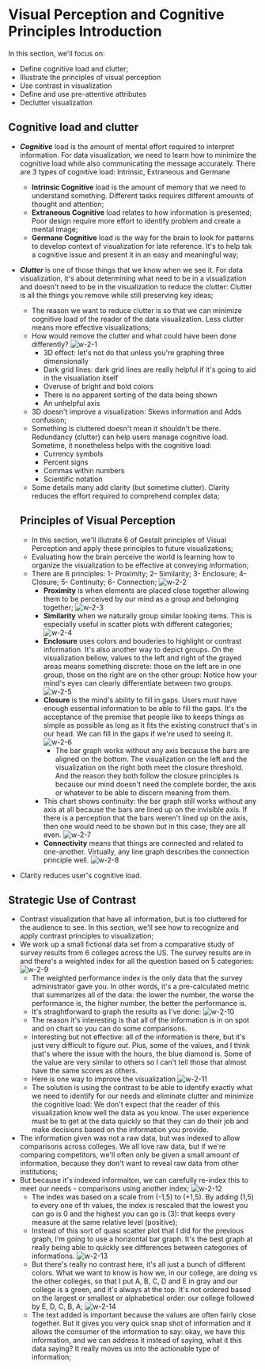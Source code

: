 # Visual Perception and Cognitive Principles Introduction

In this section, we'll focus on: 
- Define cognitive load and clutter;
- Illustrate the principles of visual perception
- Use contrast in visualization 
- Define and use pre-attentive attributes 
- Declutter visualization

## Cognitive load and clutter
- ***Cognitive*** load is the amount of mental effort required to interpret information. For data visualization, we need to learn how to minimize the cognitive load while also communicating the message accurately. There are 3 types of cognitive load: Intrinsic, Extraneous and Germane
  - **Intrinsic Cognitive** load is the amount of memory that we need to understand something. Different tasks requires different amounts of thought and attention;
  - **Extraneous Cognitive** load relates to how information is presented; Poor design require more effort to identify problem and create a mental image;
  - **Germane Cognitive** load is the way for the brain to look for patterns to develop context of visualization for late reference. It's to help tak a cognitive issue and present it in an easy and meaningful way;
- ***Clutter*** is one of those things that we know when we see it. For data visualization, it's about determining what need to be in a visualization and doesn't need to be in the visualization to reduce the clutter: Clutter is all the things you remove while still preserving key ideas; 
  - The reason we want to reduce clutter is so that we can minimize cognitive load of the reader of the data visualization. Less clutter means more effective visualizations; 
  - How would remove the clutter and what could have been done differently? 
  ![w-2-1](./w-2-1.png "w-2-1")
    - 3D effect: let's not do that unless you're graphing three dimensionally
    - Dark grid lines: dark grid lines are really helpful if it's going to aid in the visualiation itself
    - Overuse of bright and bold colors 
    - There is no apparent sorting of the data being shown 
    - An unhelpful axis
  - 3D doesn't improve a visualization: Skews information and Adds confusion; 
  - Something is cluttered doesn't mean it shouldn't be there. Redundancy (clutter) can help users manage cognitive load. Sometime, it nonetheless helps with the cognitive load: 
    - Currency symbols
    - Percent signs 
    - Commas within numbers 
    - Scientific notation
  - Some details many add clarity (but sometime clutter). Clarity reduces the effort required to comprehend complex data; 

  ## Principles of Visual Perception
  - In this section, we'll illutrate 6 of Gestalt principles of Visual Perception and apply these principles to future visualizations; 
  - Evaluating how the brain perceive the world is learning how to organize the visualization to be effective at conveying information; 
  - There are 6 principles: 1- Proximity; 2- Similarity; 3- Enclosure; 4- Closure; 5- Continuity; 6- Connection; 
    ![w-2-2](./w-2-2.jpg "w-2-2")
    - **Proximity** is when elements are placed close together allowing them to be perceived by our mind as a group and belonging together; 
    ![w-2-3](./w-2-3.jpg "w-2-3")
    - **Similarity** when we naturally group similar looking items. This is especially useful in scatter plots with different categories; 
    ![w-2-4](./w-2-4.jpg "w-2-4")
    - **Enclosure** uses colors and bouderies to highlight or contrast information. It's also another way to depict groups. On the visualization bellow, values to the left and right of the grayed areas means something discrete: those on the left are in one group, those on the right are on the other group: Notice how your mind's eyes can clearly differentiate between two groups. 
    ![w-2-5](./w-2-5.jpg "w-2-5")
    - **Closure** is the mind's ability to fill in gaps. Users must have enough essential information to be able to fill the gaps. It's the acceptance of the premise that people like to keeps things as simple as possible as long as it fits the existing construct that's in our head. We can fill in the gaps if we're used to seeing it. 
    ![w-2-6](./w-2-6.jpg "w-2-6")
       - The bar graph works without any axis because the bars are aligned on the bottom. The visualization on the left and the visualization on the right both meet the closure threshold. And the reason they both follow the closure principles is because our mind doesn't need the complete border, the axis or whatever to be able to discern meaning from them. 
    - This chart shows continuity: the bar graph still works without any axis at all because the bars are lined up on the invisible axis. If there is a perception that the bars weren't lined up on the axis, then one would need to be shown but in this case, they are all even. 
    ![w-2-7](./w-2-7.jpg "w-2-7")
    - **Connectivity** means that things are connected and related to one-another. Virtually, any line graph describes the connection principle well. 
    ![w-2-8](./w-2-8.jpg "w-2-8")
- Clarity reduces user's cognitive load. 

## Strategic Use of Contrast
- Contrast visualization that have all information, but is too cluttered for the audience to see. In this section, we'll see how to recognize and apply contrast principles to visualization; 
- We work up a small fictional data set from a comparative study of survey results from 6 colleges across the US. The survey results are in and there's a weighted index for all the question based on 5 categories: 
  ![w-2-9](./w-2-9.jpg "w-2-9")
  - The weighted performance index is the only data that the survey administrator gave you. In other words, it's a pre-calculated metric that summarizes all of the data: the lower the number, the worse the performance is, the higher number, the better the performance is. 
  - It's straghtforward to graph the results as I've done: 
  ![w-2-10](./w-2-10.jpg "w-2-10")
  - The reason it's interesting is that all of the information is in on spot and on chart so you can do some comparisons. 
  - Interesting but not effective: all of the information is there, but it's just very difficult to figure out. Plus, some of the values, and I think that's where the issue with the hours, the blue diamond is. Some of the value are very similar to others so I can't tell those that almost have the same scores as others. 
  - Here is one way to improve the visualization
  ![w-2-11](./w-2-11.jpg "w-2-11")
  - The solution is using the contrast to be able to identify exactly what we need to identify for our needs and eliminate clutter and minimize the cognitive load: We don't expect that the reader of this visualization know well the data as you know. The user experience must be to get at the data quickly so that they can do their job and make decisions based on the information you provide. 
- The information given was not a raw data, but was indexed to allow comparisons across colleges. We all love raw data, but if we're comparing competitors, we'll often only be given a small amount of information, because they don't want to reveal raw data from other institutions; 
- But because it's indexed informaiton, we can carefully re-index this to meet our needs - comparisons using another index; 
  ![w-2-12](./w-2-12.jpg "w-2-12")
  - The index was based on a scale from (-1,5) to (+1,5). By adding (1,5) to every one of th values, the index is rescaled that the lowest you can go is 0 and the highest you can go is (3): that keeps every measure at the same relative level (positive); 
  - Instead of this sort of quasi scatter plot that I did for the previous graph, I'm going to use a horizontal bar graph. It's the best graph at really being able to quickly see differences between categories of informations. 
  ![w-2-13](./w-2-13.jpg "w-2-13")
  - But there's really no contrast here, it's all just a bunch of different colors. What we want to know is how we, in our college, are doing vs the other colleges, so that I put A, B, C, D and E in gray and our college is a green, and it's always at the top. It's not ordered based on the largest or smallest or alphabetical order: our college followed by E, D, C, B, A; 
  ![w-2-14](./w-2-14.jpg "w-2-14")
  - The text added is important because the values are often fairly close together. But it gives you very quick snap shot of information and it allows the consumer of the information to say: okay, we have this information, and we can address it instead of saying, what it this data saying? It really moves us into the actionable type of information; 